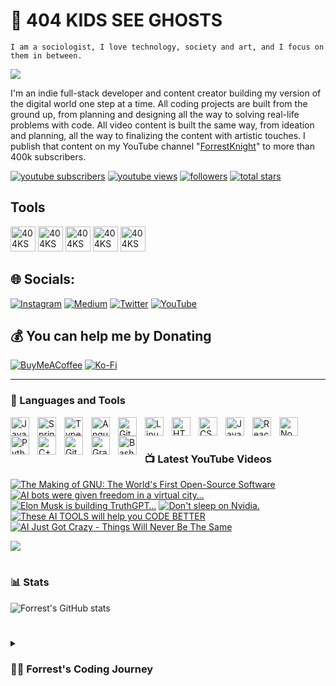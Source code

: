 # 👾 404 KIDS SEE GHOSTS

`I am a sociologist, I love technology, society and art, and I focus on them in between.`

<!-- <p align="center">
  Visitor count<br>
  <img src="https://profile-counter.glitch.me/404KSG/count.svg" />
</p> -->
<p>
  <a href="https://count.getloli.com/"><img src="https://count.getloli.com/get/@:404KSG"></a>

I'm an indie full-stack developer and content creator building my version of the digital world one step at a time. All coding projects are built from the ground up, from planning and designing all the way to solving real-life problems with code. All video content is built the same way, from ideation and planning, all the way to finalizing the content with artistic touches. I publish that content on my YouTube channel "[ForrestKnight][youtube]" to more than 400k subscribers.

<p align="left">
      <a href="https://www.youtube.com/c/fknight?sub_confirmation=1">
         <img alt="youtube subscribers" title="Subscribe to my YouTube channel" src="https://custom-icon-badges.demolab.com/youtube/channel/subscribers/UC2WHjPDvbE6O328n17ZGcfg?color=%23E05D44&label=SUBSCRIBE&logo=video&logoColor=white&style=for-the-badge&labelColor=CE4630"/></a> 
      <a href="https://www.youtube.com/c/fknight">
         <img alt="youtube views" title="YouTube views" src="https://custom-icon-badges.demolab.com/youtube/channel/views/UC2WHjPDvbE6O328n17ZGcfg?color=%23E1AD0E&logo=eye&logoColor=white&style=for-the-badge&labelColor=C79600"/></a> 
      <a href="https://github.com/ForrestKnight?tab=followers">
         <img alt="followers" title="Follow me on Github" src="https://custom-icon-badges.demolab.com/github/followers/ForrestKnight?color=236ad3&labelColor=1155ba&style=for-the-badge&logo=person-add&label=Follow&logoColor=white"/></a>
      <a href="https://github.com/ForrestKnight?tab=repositories&sort=stargazers">
         <img alt="total stars" title="Total stars on GitHub" src="https://custom-icon-badges.demolab.com/github/stars/ForrestKnight?color=55960c&style=for-the-badge&labelColor=488207&logo=star"/></a>
   </p>

## Tools
<a href="https://github.com/404KSG/404KSG" target="_blank"><img src="https://github.com/404KSG/404KSG/assets/80526156/93c72e84-5329-49c4-b344-75275e24355d" alt="404KSG" width="40" height="40"/></a>
<a href="https://github.com/404KSG/404KSG" target="_blank"><img src="https://github.com/404KSG/404KSG/assets/80526156/e1ecdd54-10dd-4a6d-bf06-fe7d25b6974a" alt="404KSG" width="40" height="40"/></a>
<a href="https://github.com/404KSG/404KSG" target="_blank"><img src="https://github.com/404KSG/404KSG/assets/80526156/d69f9f7b-a4c4-4a99-93f2-29ae69d10d24" alt="404KSG" width="40" height="40"/></a>
<a href="https://github.com/404KSG/404KSG" target="_blank"><img src="https://github.com/404KSG/404KSG/assets/80526156/eb5ee046-66fd-47b6-9a63-4593b2dae712" alt="404KSG" width="40" height="40"/></a>
<a href="https://github.com/404KSG/404KSG" target="_blank"><img src="https://github.com/404KSG/404KSG/assets/80526156/324a905f-392f-40fc-a413-2f9ee44bb52a" alt="404KSG" width="40" height="40"/></a>

## 🌐 Socials:
[![Instagram](https://img.shields.io/badge/Instagram-%23E4405F.svg?logo=Instagram&logoColor=white)](https://instagram.com/https://www.instagram.com/404kidsseeghosts/) [![Medium](https://img.shields.io/badge/Medium-12100E?logo=medium&logoColor=white)](https://medium.com/@https://medium.com/@404KSG) [![Twitter](https://img.shields.io/badge/Twitter-%231DA1F2.svg?logo=Twitter&logoColor=white)](https://twitter.com/https://twitter.com/404KSG) [![YouTube](https://img.shields.io/badge/YouTube-%23FF0000.svg?logo=YouTube&logoColor=white)](https://youtube.com/@https://www.youtube.com/@404KSG) 


## 💰 You can help me by Donating
  [![BuyMeACoffee](https://img.shields.io/badge/Buy%20Me%20a%20Coffee-ffdd00?style=for-the-badge&logo=buy-me-a-coffee&logoColor=black)](https://buymeacoffee.com/404KIDSSEEGHOSTS) [![Ko-Fi](https://img.shields.io/badge/Ko--fi-F16061?style=for-the-badge&logo=ko-fi&logoColor=white)](https://ko-fi.com/404KIDSSEEGHOSTS) 

  
<!-- Proudly created with GPRM ( https://gprm.itsvg.in ) -->
---

### 🧰 Languages and Tools

<img align="left" alt="Java" width="30px" style="padding-right:10px;" src="https://cdn.jsdelivr.net/gh/devicons/devicon/icons/java/java-original.svg"/>
<img align="left" alt="Spring" width="30px" style="padding-right:10px;" src="https://cdn.jsdelivr.net/gh/devicons/devicon/icons/spring/spring-original.svg" />
<img align="left" alt="TypeScript" width="30px" style="padding-right:10px;" src="https://cdn.jsdelivr.net/gh/devicons/devicon/icons/typescript/typescript-plain.svg" />
<img align="left" alt="Angular" width="30px" style="padding-right:10px;" src="https://cdn.jsdelivr.net/gh/devicons/devicon/icons/angularjs/angularjs-plain.svg" />
<img align="left" alt="Git" width="30px" style="padding-right:10px;" src="https://cdn.jsdelivr.net/gh/devicons/devicon/icons/git/git-original.svg" />
<img align="left" alt="Linux" width="30px" style="padding-right:10px;" src="https://cdn.jsdelivr.net/gh/devicons/devicon/icons/linux/linux-original.svg" />
<img align="left" alt="HTML" width="30px" style="padding-right:10px;" src="https://cdn.jsdelivr.net/gh/devicons/devicon/icons/html5/html5-plain.svg" />
<img align="left" alt="CSS" width="30px" style="padding-right:10px;" src="https://cdn.jsdelivr.net/gh/devicons/devicon/icons/css3/css3-plain.svg" />
<img align="left" alt="JavaScript" width="30px" style="padding-right:10px;" src="https://cdn.jsdelivr.net/gh/devicons/devicon/icons/javascript/javascript-plain.svg" />
<img align="left" alt="React" width="30px" style="padding-right:10px;" src="https://cdn.jsdelivr.net/gh/devicons/devicon/icons/react/react-original.svg" />
<img align="left" alt="NodeJS" width="30px" style="padding-right:10px;" src="https://cdn.jsdelivr.net/gh/devicons/devicon/icons/nodejs/nodejs-original.svg" />
<img align="left" alt="Python" width="30px" style="padding-right:10px;" src="https://cdn.jsdelivr.net/gh/devicons/devicon/icons/python/python-plain.svg" />
<img align="left" alt="C++" width="30px" style="padding-right:10px;" src="https://cdn.jsdelivr.net/gh/devicons/devicon/icons/cplusplus/cplusplus-line.svg" />
<img align="left" alt="GitHub" width="30px" style="padding-right:10px;" src="https://cdn.jsdelivr.net/gh/devicons/devicon/icons/github/github-original.svg" />
<img align="left" alt="Gradle" width="30px" style="padding-right:10px;" src="https://cdn.jsdelivr.net/gh/devicons/devicon/icons/gradle/gradle-plain.svg" />
<img align="left" alt="Bash" width="30px" style="padding-right:10px;" src="https://cdn.jsdelivr.net/gh/devicons/devicon/icons/bash/bash-original.svg" />
<br />

#

### 📺 Latest YouTube Videos

<!-- BEGIN YOUTUBE-CARDS -->
[![The Making of GNU: The World's First Open-Source Software](https://ytcards.demolab.com/?id=sQDvkd2wtxU&title=The+Making+of+GNU%3A+The+World%27s+First+Open-Source+Software&lang=en&timestamp=1684076438&background_color=%230d1117&title_color=%23ffffff&stats_color=%23dedede&width=250&duration=484 "The Making of GNU: The World's First Open-Source Software")](https://www.youtube.com/watch?v=sQDvkd2wtxU)
[![AI bots were given freedom in a virtual city…](https://ytcards.demolab.com/?id=FBvyxc0PSlc&title=AI+bots+were+given+freedom+in+a+virtual+city%E2%80%A6&lang=en&timestamp=1683126008&background_color=%230d1117&title_color=%23ffffff&stats_color=%23dedede&width=250&duration=291 "AI bots were given freedom in a virtual city…")](https://www.youtube.com/watch?v=FBvyxc0PSlc)
[![Elon Musk is building TruthGPT…](https://ytcards.demolab.com/?id=TOIRY9UjAMI&title=Elon+Musk+is+building+TruthGPT%E2%80%A6&lang=en&timestamp=1682002817&background_color=%230d1117&title_color=%23ffffff&stats_color=%23dedede&width=250&duration=53 "Elon Musk is building TruthGPT…")](https://www.youtube.com/watch?v=TOIRY9UjAMI)
[![Don't sleep on Nvidia.](https://ytcards.demolab.com/?id=dgmQ-IAANAc&title=Don%27t+sleep+on+Nvidia.&lang=en&timestamp=1681909225&background_color=%230d1117&title_color=%23ffffff&stats_color=%23dedede&width=250&duration=482 "Don't sleep on Nvidia.")](https://www.youtube.com/watch?v=dgmQ-IAANAc)
[![These AI TOOLS will help you CODE BETTER](https://ytcards.demolab.com/?id=jArtVVbYGKk&title=These+AI+TOOLS+will+help+you+CODE+BETTER&lang=en&timestamp=1681390835&background_color=%230d1117&title_color=%23ffffff&stats_color=%23dedede&width=250&duration=756 "These AI TOOLS will help you CODE BETTER")](https://www.youtube.com/watch?v=jArtVVbYGKk)
[![AI Just Got Crazy - Things Will Never Be The Same](https://ytcards.demolab.com/?id=4_frwLFlOt8&title=AI+Just+Got+Crazy+-+Things+Will+Never+Be+The+Same&lang=en&timestamp=1680786003&background_color=%230d1117&title_color=%23ffffff&stats_color=%23dedede&width=250&duration=693 "AI Just Got Crazy - Things Will Never Be The Same")](https://www.youtube.com/watch?v=4_frwLFlOt8)
<!-- END YOUTUBE-CARDS -->

[<img src="https://custom-icon-badges.demolab.com/badge/-Subscribe%20For%20More-red?style=for-the-badge&logo=video&logoColor=white"/>](https://www.youtube.com/c/fknight?sub_confirmation=1)

#

### 📊 Stats

![Forrest's GitHub stats](https://github-readme-stats.vercel.app/api?username=forrestknight&show_icons=true&theme=gruvbox)

<!-- ![GitHub Streak](https://streak-stats.demolab.com?user=ForrestKnight&theme=gruvbox&border_radius=4.5) -->

#

<details>
 <summary><h3>👨‍💻 Forrest's Coding Journey</h3></summary>
   I started my coding journey as a naive computer science student with a passion to learn everything I could about this programming world - code, unix, linux, theory. And all the while, teaching myself iOS development with a dream to build my own app, but that soon got overshadowed by my desire to excel in Java. A desire that landed me a full-stack software engineering job upon graduation. However, I had another desire I had been pursuing throughout this time - YouTube content creation. I eventually ended up quitting my software engineering job to pursue YouTube full-time, and that has been my focus ever since. But there's something that's always bothered me about my journey - abandoning my dream of building my own app to pursue the safe route, a job. Now I've already taken the leap away from that safety net into this uncomfortable, unexplored world that it being a creator. And it worked out, but again, it became comfortable. It's easier to create a video than go out on a ledge and build my own product. I do have to eat, at the end of the day, but I think it's time. It's time to get uncomfortable again. I have a burning desire to get back on the horse, and fulfill that dream younger me had of building my own app, my own product. And in order to do that, I'll be implmementing a few measures to streamline my YouTube content to focus more time on fulfilling that dream - a dream that I'll be ready to tackle in 2023 due to the measure I'm putting in place now until the end of 2022. Don't wait up, because I'm coming.

[website]: https://fkcodes.com
[youtube]: https://youtube.com/fknight
